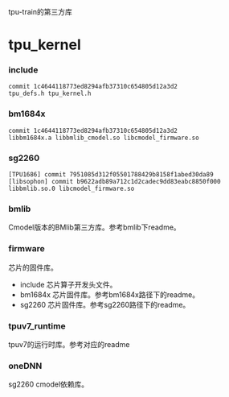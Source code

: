 tpu-train的第三方库

# tpu_kernel
### include
    commit 1c4644118773ed8294afb37310c654805d12a3d2
    tpu_defs.h tpu_kernel.h
### bm1684x
    commit 1c4644118773ed8294afb37310c654805d12a3d2
    libbm1684x.a libbmlib_cmodel.so libcmodel_firmware.so
### sg2260
    [TPU1686] commit 7951085d312f05501788429b8158f1abed30da89
    [libsophon] commit b9622adb89a712c1d2cadec9dd83eabc8850f000
    libbmlib.so.0 libcmodel_firmware.so
### bmlib
Cmodel版本的BMlib第三方库。参考bmlib下readme。

### firmware
芯片的固件库。
- include 芯片算子开发头文件。
- bm1684x 芯片固件库。参考bm1684x路径下的readme。
- sg2260  芯片固件库。参考sg2260路径下的readme。

### tpuv7_runtime
tpuv7的运行时库。参考对应的readme

### oneDNN
sg2260 cmodel依赖库。